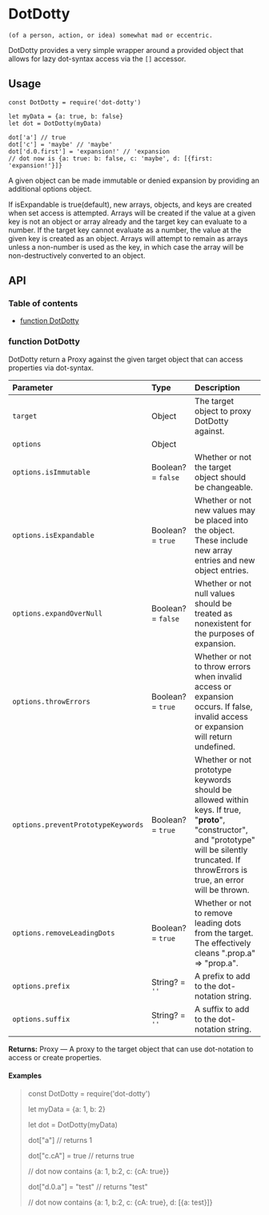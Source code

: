 # DotDotty

    (of a person, action, or idea) somewhat mad or eccentric.

DotDotty provides a very simple wrapper around a provided object that allows for lazy dot-syntax access via the `[]` accessor.

## Usage

    const DotDotty = require('dot-dotty')

    let myData = {a: true, b: false}
    let dot = DotDotty(myData)

    dot['a'] // true
    dot['c'] = 'maybe' // 'maybe'
    dot['d.0.first'] = 'expansion!' // 'expansion
    // dot now is {a: true: b: false, c: 'maybe', d: [{first: 'expansion!'}]}

A given object can be made immutable or denied expansion by providing an additional options object.

If isExpandable is true(default), new arrays, objects, and keys are created when set access is attempted. Arrays will be created if the value at a given key is not an object or array already and the target key can evaluate to a number. If the target key cannot evaluate as a number, the value at the given key is created as an object. Arrays will attempt to remain as arrays unless a non-number is used as the key, in which case the array will be non-destructively converted to an object.

## API

### Table of contents

- [function DotDotty](#function-dotdotty)

### function DotDotty

DotDotty return a Proxy against the given target object that can access properties via dot-syntax.

| Parameter                          | Type               | Description                                                                                                                                                                                        |
| :--------------------------------- | :----------------- | :------------------------------------------------------------------------------------------------------------------------------------------------------------------------------------------------- |
| `target`                           | Object             | The target object to proxy DotDotty against.                                                                                                                                                       |
| `options`                          | Object             |                                                                                                                                                                                                    |
| `options.isImmutable`              | Boolean? = `false` | Whether or not the target object should be changeable.                                                                                                                                             |
| `options.isExpandable`             | Boolean? = `true`  | Whether or not new values may be placed into the object. These include new array entries and new object entries.                                                                                   |
| `options.expandOverNull`           | Boolean? = `false` | Whether or not null values should be treated as nonexistent for the purposes of expansion.                                                                                                         |
| `options.throwErrors`              | Boolean? = `true`  | Whether or not to throw errors when invalid access or expansion occurs. If false, invalid access or expansion will return undefined.                                                               |
| `options.preventPrototypeKeywords` | Boolean? = `true`  | Whether or not prototype keywords should be allowed within keys. If true, "**proto**", "constructor", and "prototype" will be silently truncated. If throwErrors is true, an error will be thrown. |
| `options.removeLeadingDots`        | Boolean? = `true`  | Whether or not to remove leading dots from the target. The effectively cleans ".prop.a" => "prop.a".                                                                                               |
| `options.prefix`                   | String? = `''`     | A prefix to add to the dot-notation string.                                                                                                                                                        |
| `options.suffix`                   | String? = `''`     | A suffix to add to the dot-notation string.                                                                                                                                                        |

**Returns:** Proxy — A proxy to the target object that can use dot-notation to access or create properties.

#### Examples

> const DotDotty = require('dot-dotty')
>
> let myData = {a: 1, b: 2}
>
> let dot = DotDotty(myData)
>
> dot["a"] // returns 1
>
> dot["c.cA"] = true // returns true
>
> // dot now contains {a: 1, b:2, c: {cA: true}}
>
> dot["d.0.a"] = "test" // returns "test"
>
> // dot now contains {a: 1, b:2, c: {cA: true}, d: [{a: test}]}
